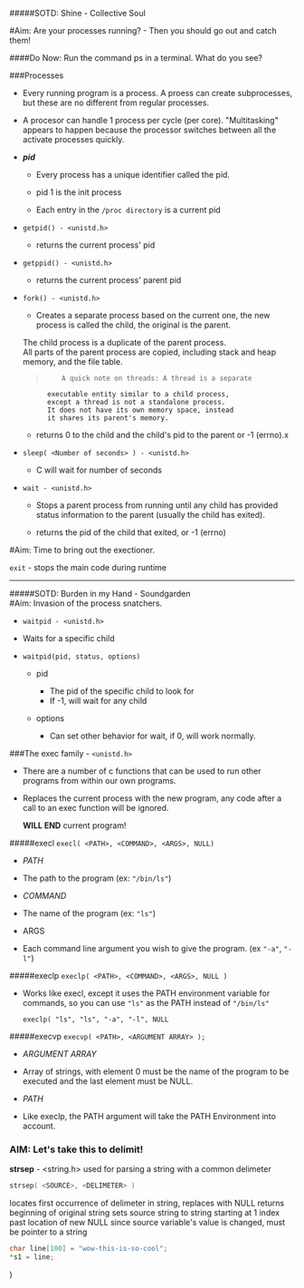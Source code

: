 #####SOTD: Shine - Collective Soul

#Aim: Are your processes running? - Then you should go out and catch them!

####Do Now: Run the command ps in a terminal. What do you see?

###Processes
 - Every running program is a process. A proess can create subprocesses, but these are no different from regular processes.

 - A procesor can handle 1 process per cycle (per core). "Multitasking" appears to happen because the processor switches between all the activate processes quickly.

  - _**pid**_
    - Every process has a unique identifier called the pid.

	 - pid 1 is the init process

	 - Each entry in the `/proc directory` is a current pid

  - `getpid() - <unistd.h>`
    - returns the current process' pid

  - `getppid() - <unistd.h>`
    - returns the current process' parent pid

  - `fork() - <unistd.h>`
	 - Creates a separate process based on the current one, the new process is called the child, the original is the parent.

	The child process is a duplicate of the parent process.  
	All parts of the parent process are copied, including stack and heap memory, and the file table.

	>		  A quick note on threads: A thread is a separate
			  executable entity similar to a child process,
			  except a thread is not a standalone process.
			  It does not have its own memory space, instead
			  it shares its parent's memory.

    - returns 0 to the child and the child's pid to the parent or -1 (errno).x

  - `sleep( <Number of seconds> ) - <unistd.h>`

    - C will wait for number of seconds

  - `wait - <unistd.h>`
    - Stops a parent process from running until any child has provided status information to the parent (usually the child has exited).

    - returns the pid of the child that exited, or -1 (errno)

#Aim: Time to bring out the exectioner.

`exit` - stops the main code during runtime

------------------------------
#####SOTD: Burden in my Hand - Soundgarden  
#Aim: Invasion of the process snatchers.

- `waitpid - <unistd.h>`

 - Waits for a specific child

  - `waitpid(pid, status, options)`
    - pid
      - The pid of the specific child to look for
      - If -1, will wait for any child

    - options
      - Can set other behavior for wait, if 0, will work normally.

###The exec family - `<unistd.h>`

 - There are a number of c functions that can be used to run other programs from within our own programs.

 - Replaces the current process with the new program, any code after a call to an exec function will be ignored.

    **WILL END** current program!

#####execl
	`execl( <PATH>, <COMMAND>, <ARGS>, NULL)`

 - _PATH_
  - The path to the program (ex: `"/bin/ls"`)

 - _COMMAND_
  - The name of the program (ex: `"ls"`)

 - ARGS
  - Each command line argument you wish to give the program. (ex `"-a"`, `"-l"`)

#####execlp
	`execlp( <PATH>, <COMMAND>, <ARGS>, NULL )`

 - Works like execl, except it uses the PATH environment variable for commands, so you can use `"ls"` as the PATH instead of `"/bin/ls"`

	`execlp( "ls", "ls", "-a", "-l", NULL`

#####execvp
	`execvp( <PATH>, <ARGUMENT ARRAY> );`

 - _ARGUMENT ARRAY_
  - Array of strings, with element 0 must be the name of the program to be executed and the last element must be NULL.

 - _PATH_
  -	Like execlp, the PATH argument will take the PATH Environment into account.

### AIM: Let's take this to delimit!

**strsep** - &lt;string.h&gt;
used for parsing a string with a common delimeter

```c
strsep( <SOURCE>, <DELIMETER> )
```

locates first occurrence of delimeter in string, replaces with NULL
returns beginning of original string
sets source string to string starting at 1 index past location of new NULL
since source variable's value is changed, must be pointer to a string

```c
char line[100] = "wow-this-is-so-cool";
*s1 = line;
```


)
